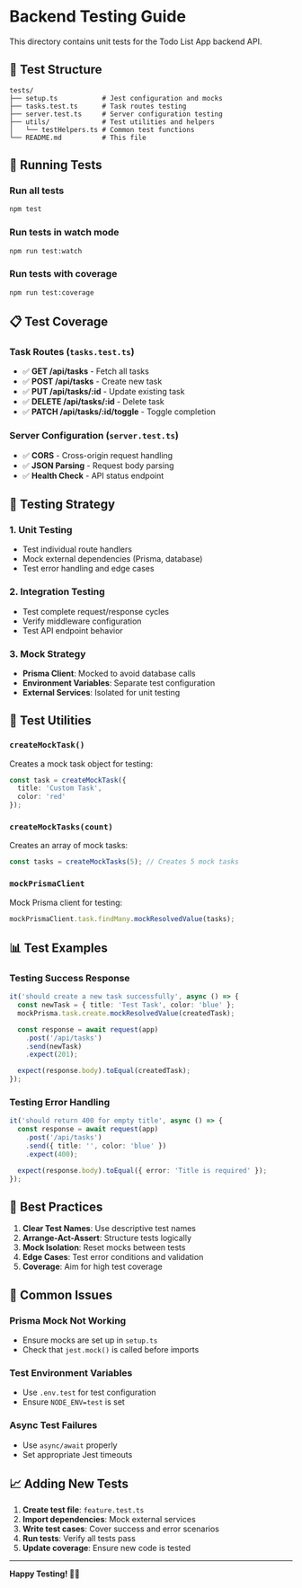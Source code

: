 # Backend Testing Guide

This directory contains unit tests for the Todo List App backend API.

## 🧪 Test Structure

```
tests/
├── setup.ts           # Jest configuration and mocks
├── tasks.test.ts      # Task routes testing
├── server.test.ts     # Server configuration testing
├── utils/             # Test utilities and helpers
│   └── testHelpers.ts # Common test functions
└── README.md          # This file
```

## 🚀 Running Tests

### Run all tests
```bash
npm test
```

### Run tests in watch mode
```bash
npm run test:watch
```

### Run tests with coverage
```bash
npm run test:coverage
```

## 📋 Test Coverage

### Task Routes (`tasks.test.ts`)
- ✅ **GET /api/tasks** - Fetch all tasks
- ✅ **POST /api/tasks** - Create new task
- ✅ **PUT /api/tasks/:id** - Update existing task
- ✅ **DELETE /api/tasks/:id** - Delete task
- ✅ **PATCH /api/tasks/:id/toggle** - Toggle completion

### Server Configuration (`server.test.ts`)
- ✅ **CORS** - Cross-origin request handling
- ✅ **JSON Parsing** - Request body parsing
- ✅ **Health Check** - API status endpoint

## 🎯 Testing Strategy

### 1. **Unit Testing**
- Test individual route handlers
- Mock external dependencies (Prisma, database)
- Test error handling and edge cases

### 2. **Integration Testing**
- Test complete request/response cycles
- Verify middleware configuration
- Test API endpoint behavior

### 3. **Mock Strategy**
- **Prisma Client**: Mocked to avoid database calls
- **Environment Variables**: Separate test configuration
- **External Services**: Isolated for unit testing

## 🔧 Test Utilities

### `createMockTask()`
Creates a mock task object for testing:
```typescript
const task = createMockTask({ 
  title: 'Custom Task', 
  color: 'red' 
});
```

### `createMockTasks(count)`
Creates an array of mock tasks:
```typescript
const tasks = createMockTasks(5); // Creates 5 mock tasks
```

### `mockPrismaClient`
Mock Prisma client for testing:
```typescript
mockPrismaClient.task.findMany.mockResolvedValue(tasks);
```

## 📊 Test Examples

### Testing Success Response
```typescript
it('should create a new task successfully', async () => {
  const newTask = { title: 'Test Task', color: 'blue' };
  mockPrisma.task.create.mockResolvedValue(createdTask);

  const response = await request(app)
    .post('/api/tasks')
    .send(newTask)
    .expect(201);

  expect(response.body).toEqual(createdTask);
});
```

### Testing Error Handling
```typescript
it('should return 400 for empty title', async () => {
  const response = await request(app)
    .post('/api/tasks')
    .send({ title: '', color: 'blue' })
    .expect(400);

  expect(response.body).toEqual({ error: 'Title is required' });
});
```

## 🎨 Best Practices

1. **Clear Test Names**: Use descriptive test names
2. **Arrange-Act-Assert**: Structure tests logically
3. **Mock Isolation**: Reset mocks between tests
4. **Edge Cases**: Test error conditions and validation
5. **Coverage**: Aim for high test coverage

## 🚨 Common Issues

### Prisma Mock Not Working
- Ensure mocks are set up in `setup.ts`
- Check that `jest.mock()` is called before imports

### Test Environment Variables
- Use `.env.test` for test configuration
- Ensure `NODE_ENV=test` is set

### Async Test Failures
- Use `async/await` properly
- Set appropriate Jest timeouts

## 📈 Adding New Tests

1. **Create test file**: `feature.test.ts`
2. **Import dependencies**: Mock external services
3. **Write test cases**: Cover success and error scenarios
4. **Run tests**: Verify all tests pass
5. **Update coverage**: Ensure new code is tested

---

**Happy Testing! 🧪✨**
